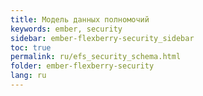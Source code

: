 ```yaml
---
title: Модель данных полномочий
keywords: ember, security
sidebar: ember-flexberry-security_sidebar
toc: true
permalink: ru/efs_security_schema.html
folder: ember-flexberry-security
lang: ru
---
```

